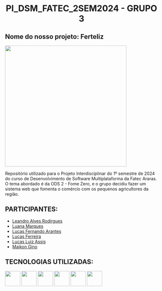 # <h1 align="center">PI_DSM_FATEC_2SEM2024 - GRUPO 3</h1>
<h2>Nome do nosso projeto: Ferteliz</h2>
<img src="https://github.com/marquesluana/PI_DSM_FATEC_GRUPO3_1SEM2024/blob/6a8de795a296957d3ffd7ddf9b6bf30891a36d5b/designer/logo.jpg" width="400px" text-align="center">

Repositório utilizado para o Projeto Interdisciplinar do 1º semestre de 2024 do curso de Desenvolvimento de Software Multiplataforma da Fatec Araras. O tema abordado é da ODS 2 - Fome Zero, e o grupo decidiu fazer um sistema web que fomenta o comércio com os pequenos agricultores da região.

## PARTICIPANTES:
- [Leandro Alves Rodirgues](https://github.com/)<br>
- [Luana Marques](https://github.com/marquesluana)<br>
- [Lucas Fernando Arantes](https://github.com/)<br>
- [Lucas Ferreira](https://github.com/)<br>
- [Lucas Luiz Assis](https://github.com/Luhcyy)<br>
- [Maikon Gino](https://github.com/MaikonGino)<br>

## TECNOLOGIAS UTILIZADAS:
<div>
  <img src="https://cdn.jsdelivr.net/gh/devicons/devicon@latest/icons/django/django-plain.svg" width="50px">
  <img src="https://cdn.jsdelivr.net/gh/devicons/devicon@latest/icons/mongodb/mongodb-plain-wordmark.svg" width="50px">
  <img src="https://cdn.jsdelivr.net/gh/devicons/devicon/icons/github/github-original-wordmark.svg" width="50px">
  <img src="https://cdn.jsdelivr.net/gh/devicons/devicon/icons/html5/html5-plain-wordmark.svg" width="50px">
  <img src="https://cdn.jsdelivr.net/gh/devicons/devicon@latest/icons/python/python-original-wordmark.svg" width="50px">
  <img src="https://cdn.jsdelivr.net/gh/devicons/devicon/icons/vscode/vscode-original-wordmark.svg" width="50px">
</div>
